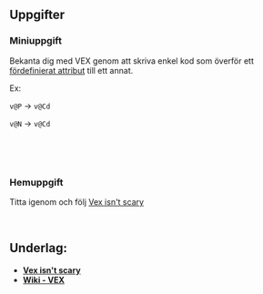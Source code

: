 
## Uppgifter


### Miniuppgift

Bekanta dig med VEX genom att skriva enkel kod som överför ett [fördefinierat attribut](https://www.sidefx.com/docs/houdini/unity/attributes.html#standard-houdini-attributes) till ett annat.

Ex:

`v@P` -> `v@Cd`

`v@N` -> `v@Cd`

&nbsp;

&nbsp;

### Hemuppgift

Titta igenom och följ [Vex isn't scary](https://www.youtube.com/watch?v=OeaqMWzkyiw)

&nbsp;

## Underlag:
- [**Vex isn't scary**](https://www.youtube.com/watch?v=OeaqMWzkyiw)
- [**Wiki - VEX**](https://github.com/Studio-Konkret/Technical-Direction/wiki/VEX)
